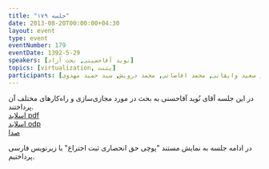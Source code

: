 ```yaml
---
title: "جلسه ۱۷۹"
date: 2013-08-20T00:00:00+04:30
layout: event
type: event
eventNumber: 179
eventDate: 1392-5-29
speakers: [نوید آقاحسینی, بحث آزاد]
topics: [virtualization, پتنت]
participants: [بهنام توکلی کرمانی, نوید آقاحسنی, کیوان هدایتی, اسماعیل پارسا ضیابری, مرتضی میلانی, علیرضا پوری بدین, علیرضا صفری, سعید شکوهی, محسن اسماعیل‌پور, وحید حسنی, مهراد قاضی‌پور, سید حمید مهدوی, فرید احمدیان, محمدرضا کمالی‌فرد, علی رستمی, محسن فرهادی, سعید هاشمی, رضا شالباف‌زاده, کوشا اسماعیل‌پور, آرمان مزدائی, سید مجید عظیمی, احمد قناتی, رضا سامعی, محمد معین حسینی منش, دانیال بهزادی, ابوالفضل حمیدی, امید خسروجردی, مجتبی هخامنش, سید محمد حسین خسروجردی, کاوه قمری, مهدی غفاری, فاطمه تراشی کاشانی, سید محمد مسعود صدرنژاد, سعید وایقانی, محمد افاضاتی, محمد درویش, سید حمید مهدوی]
---
```

در این جلسه آقای نُوید آقاحسنی به بحث در مورد مجازی‌سازی و راه‌کارهای مختلف آن پرداختند.  
[اسلاید pdf](/events/presentations/183/virtualization.pdf)  
[اسلاید odp](/events/presentations/183/virtualization.odp)  
[صدا](https://archive.org/details/tehlug_179_virtualization)  

در ادامه جلسه به نمایش مستند "پوچی حق انحصاری ثبت اختراع" با زیرنویس فارسی پرداختیم.